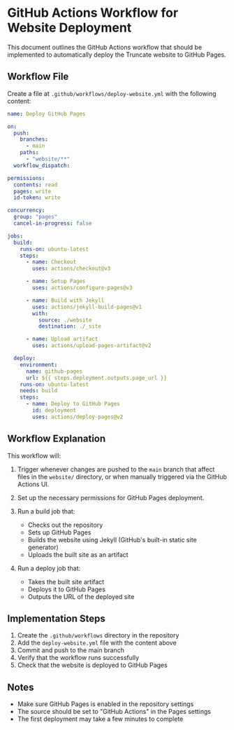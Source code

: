 # GitHub Actions Workflow for Website Deployment

This document outlines the GitHub Actions workflow that should be implemented to automatically deploy the Truncate website to GitHub Pages.

## Workflow File

Create a file at `.github/workflows/deploy-website.yml` with the following content:

```yaml
name: Deploy GitHub Pages

on:
  push:
    branches:
      - main
    paths:
      - "website/**"
  workflow_dispatch:

permissions:
  contents: read
  pages: write
  id-token: write

concurrency:
  group: "pages"
  cancel-in-progress: false

jobs:
  build:
    runs-on: ubuntu-latest
    steps:
      - name: Checkout
        uses: actions/checkout@v3

      - name: Setup Pages
        uses: actions/configure-pages@v3

      - name: Build with Jekyll
        uses: actions/jekyll-build-pages@v1
        with:
          source: ./website
          destination: ./_site

      - name: Upload artifact
        uses: actions/upload-pages-artifact@v2

  deploy:
    environment:
      name: github-pages
      url: ${{ steps.deployment.outputs.page_url }}
    runs-on: ubuntu-latest
    needs: build
    steps:
      - name: Deploy to GitHub Pages
        id: deployment
        uses: actions/deploy-pages@v2
```

## Workflow Explanation

This workflow will:

1. Trigger whenever changes are pushed to the `main` branch that affect files in the `website/` directory, or when manually triggered via the GitHub Actions UI.

2. Set up the necessary permissions for GitHub Pages deployment.

3. Run a build job that:

   - Checks out the repository
   - Sets up GitHub Pages
   - Builds the website using Jekyll (GitHub's built-in static site generator)
   - Uploads the built site as an artifact

4. Run a deploy job that:
   - Takes the built site artifact
   - Deploys it to GitHub Pages
   - Outputs the URL of the deployed site

## Implementation Steps

1. Create the `.github/workflows` directory in the repository
2. Add the `deploy-website.yml` file with the content above
3. Commit and push to the main branch
4. Verify that the workflow runs successfully
5. Check that the website is deployed to GitHub Pages

## Notes

- Make sure GitHub Pages is enabled in the repository settings
- The source should be set to "GitHub Actions" in the Pages settings
- The first deployment may take a few minutes to complete
